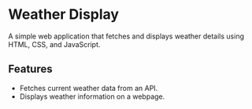 # Weather Display

A simple web application that fetches and displays weather details using HTML, CSS, and JavaScript.

## Features

- Fetches current weather data from an API.
- Displays weather information on a webpage.

